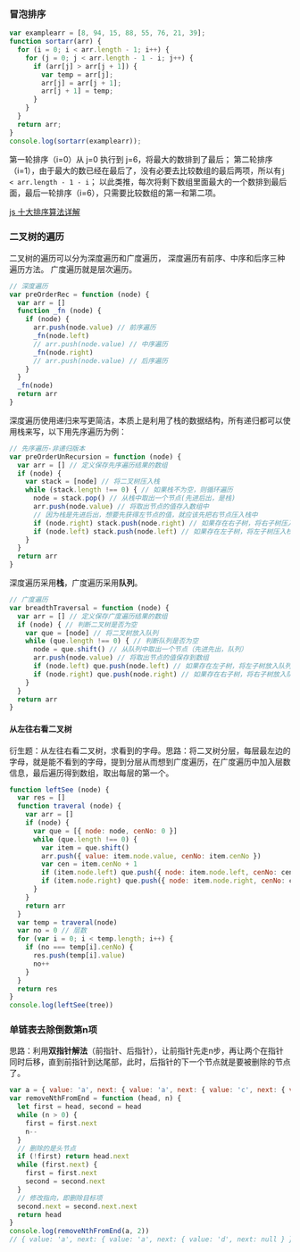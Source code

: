 ### 冒泡排序

```js
var examplearr = [8, 94, 15, 88, 55, 76, 21, 39];
function sortarr(arr) {
  for (i = 0; i < arr.length - 1; i++) {
    for (j = 0; j < arr.length - 1 - i; j++) {
      if (arr[j] > arr[j + 1]) {
        var temp = arr[j];
        arr[j] = arr[j + 1];
        arr[j + 1] = temp;
      }
    }
  }
  return arr;
}
console.log(sortarr(examplearr));
```

第一轮排序（i=0）从 j=0 执行到 j=6，将最大的数排到了最后；
第二轮排序（i=1），由于最大的数已经在最后了，没有必要去比较数组的最后两项，所以有`j < arr.length - 1 - i`；
以此类推，每次将剩下数组里面最大的一个数排到最后面，最后一轮排序（i=6），只需要比较数组的第一和第二项。

[js 十大排序算法详解](https://www.cnblogs.com/liyongshuai/p/7197962.html)

### 二叉树的遍历

二叉树的遍历可以分为深度遍历和广度遍历， 深度遍历有前序、中序和后序三种遍历方法。 广度遍历就是层次遍历。

```js
// 深度遍历
var preOrderRec = function (node) {
  var arr = []
  function _fn (node) {
    if (node) {
      arr.push(node.value) // 前序遍历
      _fn(node.left)
      // arr.push(node.value) // 中序遍历
      _fn(node.right)
      // arr.push(node.value) // 后序遍历
    }
  }
  _fn(node)
  return arr
}
```
深度遍历使用递归来写更简洁，本质上是利用了栈的数据结构，所有递归都可以使用栈来写，以下用先序遍历为例：
```js
// 先序遍历-非递归版本
var preOrderUnRecursion = function (node) {
  var arr = [] // 定义保存先序遍历结果的数组
  if (node) {
    var stack = [node] // 将二叉树压入栈
    while (stack.length !== 0) { // 如果栈不为空，则循环遍历
      node = stack.pop() // 从栈中取出一个节点(先进后出，是栈)
      arr.push(node.value) // 将取出节点的值存入数组中
      // 因为栈是先进后出，想要先获得左节点的值，就应该先把右节点压入栈中 
      if (node.right) stack.push(node.right) // 如果存在右子树，将右子树压入栈
      if (node.left) stack.push(node.left) // 如果存在左子树，将左子树压入栈
    }
  }
  return arr
}
```
深度遍历采用**栈**，广度遍历采用**队列**。
```js
// 广度遍历
var breadthTraversal = function (node) {
  var arr = [] // 定义保存广度遍历结果的数组
  if (node) { // 判断二叉树是否为空
    var que = [node] // 将二叉树放入队列
    while (que.length !== 0) { // 判断队列是否为空
      node = que.shift() // 从队列中取出一个节点（先进先出，队列）
      arr.push(node.value) // 将取出节点的值保存到数组
      if (node.left) que.push(node.left) // 如果存在左子树，将左子树放入队列
      if (node.right) que.push(node.right) // 如果存在右子树，将右子树放入队列
    }
  }
  return arr
}
```
#### 从左往右看二叉树
衍生题：从左往右看二叉树，求看到的字母。思路：将二叉树分层，每层最左边的字母，就是能不看到的字母，提到分层从而想到广度遍历，在广度遍历中加入层数信息，最后遍历得到数组，取出每层的第一个。
```js
function leftSee (node) {
  var res = []
  function traveral (node) {
    var arr = []
    if (node) {
      var que = [{ node: node, cenNo: 0 }]
      while (que.length !== 0) {
        var item = que.shift()
        arr.push({ value: item.node.value, cenNo: item.cenNo })
        var cen = item.cenNo + 1
        if (item.node.left) que.push({ node: item.node.left, cenNo: cen })
        if (item.node.right) que.push({ node: item.node.right, cenNo: cen })
      }
    }
    return arr
  }
  var temp = traveral(node)
  var no = 0 // 层数
  for (var i = 0; i < temp.length; i++) {
    if (no === temp[i].cenNo) {
      res.push(temp[i].value)
      no++
    }
  }
  return res
}
console.log(leftSee(tree))
```

### 单链表去除倒数第n项
思路：利用**双指针解法**（前指针、后指针），让前指针先走n步，再让两个在指针同时后移，直到前指针到达尾部，此时，后指针的下一个节点就是要被删除的节点了。
```js
var a = { value: 'a', next: { value: 'a', next: { value: 'c', next: { value: 'd', next: null } } } }
var removeNthFromEnd = function (head, n) {
  let first = head, second = head
  while (n > 0) {
    first = first.next
    n--
  }
  // 删除的是头节点
  if (!first) return head.next
  while (first.next) {
    first = first.next
    second = second.next
  }
  // 修改指向，即删除目标项
  second.next = second.next.next
  return head
}
console.log(removeNthFromEnd(a, 2))
// { value: 'a', next: { value: 'a', next: { value: 'd', next: null } } }
```